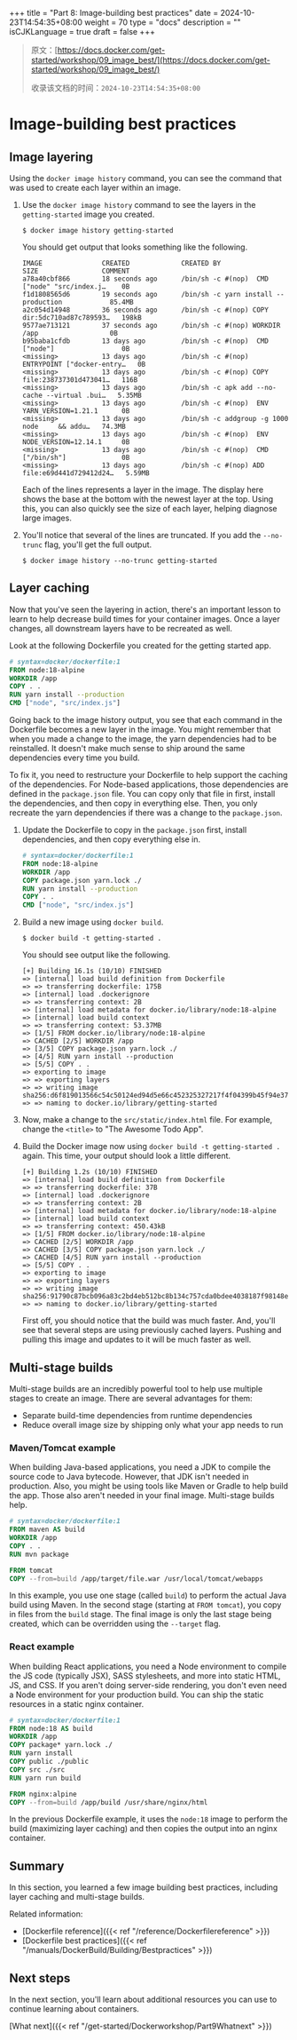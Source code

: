 +++
title = "Part 8: Image-building best practices"
date = 2024-10-23T14:54:35+08:00
weight = 70
type = "docs"
description = ""
isCJKLanguage = true
draft = false
+++

> 原文：[https://docs.docker.com/get-started/workshop/09_image_best/](https://docs.docker.com/get-started/workshop/09_image_best/)
>
> 收录该文档的时间：`2024-10-23T14:54:35+08:00`

# Image-building best practices

## Image layering

Using the `docker image history` command, you can see the command that was used to create each layer within an image.

1. Use the `docker image history` command to see the layers in the `getting-started` image you created.

   

   ```console
   $ docker image history getting-started
   ```

   You should get output that looks something like the following.

   

   ```plaintext
   IMAGE               CREATED             CREATED BY                                      SIZE                COMMENT
   a78a40cbf866        18 seconds ago      /bin/sh -c #(nop)  CMD ["node" "src/index.j…    0B                  
   f1d1808565d6        19 seconds ago      /bin/sh -c yarn install --production            85.4MB              
   a2c054d14948        36 seconds ago      /bin/sh -c #(nop) COPY dir:5dc710ad87c789593…   198kB               
   9577ae713121        37 seconds ago      /bin/sh -c #(nop) WORKDIR /app                  0B                  
   b95baba1cfdb        13 days ago         /bin/sh -c #(nop)  CMD ["node"]                 0B                  
   <missing>           13 days ago         /bin/sh -c #(nop)  ENTRYPOINT ["docker-entry…   0B                  
   <missing>           13 days ago         /bin/sh -c #(nop) COPY file:238737301d473041…   116B                
   <missing>           13 days ago         /bin/sh -c apk add --no-cache --virtual .bui…   5.35MB              
   <missing>           13 days ago         /bin/sh -c #(nop)  ENV YARN_VERSION=1.21.1      0B                  
   <missing>           13 days ago         /bin/sh -c addgroup -g 1000 node     && addu…   74.3MB              
   <missing>           13 days ago         /bin/sh -c #(nop)  ENV NODE_VERSION=12.14.1     0B                  
   <missing>           13 days ago         /bin/sh -c #(nop)  CMD ["/bin/sh"]              0B                  
   <missing>           13 days ago         /bin/sh -c #(nop) ADD file:e69d441d729412d24…   5.59MB   
   ```

   Each of the lines represents a layer in the image. The display here shows the base at the bottom with the newest layer at the top. Using this, you can also quickly see the size of each layer, helping diagnose large images.

2. You'll notice that several of the lines are truncated. If you add the `--no-trunc` flag, you'll get the full output.

   

   ```console
   $ docker image history --no-trunc getting-started
   ```

## Layer caching

Now that you've seen the layering in action, there's an important lesson to learn to help decrease build times for your container images. Once a layer changes, all downstream layers have to be recreated as well.

Look at the following Dockerfile you created for the getting started app.



```dockerfile
# syntax=docker/dockerfile:1
FROM node:18-alpine
WORKDIR /app
COPY . .
RUN yarn install --production
CMD ["node", "src/index.js"]
```

Going back to the image history output, you see that each command in the Dockerfile becomes a new layer in the image. You might remember that when you made a change to the image, the yarn dependencies had to be reinstalled. It doesn't make much sense to ship around the same dependencies every time you build.

To fix it, you need to restructure your Dockerfile to help support the caching of the dependencies. For Node-based applications, those dependencies are defined in the `package.json` file. You can copy only that file in first, install the dependencies, and then copy in everything else. Then, you only recreate the yarn dependencies if there was a change to the `package.json`.

1. Update the Dockerfile to copy in the `package.json` first, install dependencies, and then copy everything else in.

   

   ```dockerfile
   # syntax=docker/dockerfile:1
   FROM node:18-alpine
   WORKDIR /app
   COPY package.json yarn.lock ./
   RUN yarn install --production
   COPY . .
   CMD ["node", "src/index.js"]
   ```

2. Build a new image using `docker build`.

   

   ```console
   $ docker build -t getting-started .
   ```

   You should see output like the following.

   

   ```plaintext
   [+] Building 16.1s (10/10) FINISHED
   => [internal] load build definition from Dockerfile
   => => transferring dockerfile: 175B
   => [internal] load .dockerignore
   => => transferring context: 2B
   => [internal] load metadata for docker.io/library/node:18-alpine
   => [internal] load build context
   => => transferring context: 53.37MB
   => [1/5] FROM docker.io/library/node:18-alpine
   => CACHED [2/5] WORKDIR /app
   => [3/5] COPY package.json yarn.lock ./
   => [4/5] RUN yarn install --production
   => [5/5] COPY . .
   => exporting to image
   => => exporting layers
   => => writing image     sha256:d6f819013566c54c50124ed94d5e66c452325327217f4f04399b45f94e37d25
   => => naming to docker.io/library/getting-started
   ```

3. Now, make a change to the `src/static/index.html` file. For example, change the `<title>` to "The Awesome Todo App".

4. Build the Docker image now using `docker build -t getting-started .` again. This time, your output should look a little different.

   

   ```plaintext
   [+] Building 1.2s (10/10) FINISHED
   => [internal] load build definition from Dockerfile
   => => transferring dockerfile: 37B
   => [internal] load .dockerignore
   => => transferring context: 2B
   => [internal] load metadata for docker.io/library/node:18-alpine
   => [internal] load build context
   => => transferring context: 450.43kB
   => [1/5] FROM docker.io/library/node:18-alpine
   => CACHED [2/5] WORKDIR /app
   => CACHED [3/5] COPY package.json yarn.lock ./
   => CACHED [4/5] RUN yarn install --production
   => [5/5] COPY . .
   => exporting to image
   => => exporting layers
   => => writing image     sha256:91790c87bcb096a83c2bd4eb512bc8b134c757cda0bdee4038187f98148e2eda
   => => naming to docker.io/library/getting-started
   ```

   First off, you should notice that the build was much faster. And, you'll see that several steps are using previously cached layers. Pushing and pulling this image and updates to it will be much faster as well.

## Multi-stage builds

Multi-stage builds are an incredibly powerful tool to help use multiple stages to create an image. There are several advantages for them:

- Separate build-time dependencies from runtime dependencies
- Reduce overall image size by shipping only what your app needs to run

### Maven/Tomcat example

When building Java-based applications, you need a JDK to compile the source code to Java bytecode. However, that JDK isn't needed in production. Also, you might be using tools like Maven or Gradle to help build the app. Those also aren't needed in your final image. Multi-stage builds help.



```dockerfile
# syntax=docker/dockerfile:1
FROM maven AS build
WORKDIR /app
COPY . .
RUN mvn package

FROM tomcat
COPY --from=build /app/target/file.war /usr/local/tomcat/webapps 
```

In this example, you use one stage (called `build`) to perform the actual Java build using Maven. In the second stage (starting at `FROM tomcat`), you copy in files from the `build` stage. The final image is only the last stage being created, which can be overridden using the `--target` flag.

### React example

When building React applications, you need a Node environment to compile the JS code (typically JSX), SASS stylesheets, and more into static HTML, JS, and CSS. If you aren't doing server-side rendering, you don't even need a Node environment for your production build. You can ship the static resources in a static nginx container.



```dockerfile
# syntax=docker/dockerfile:1
FROM node:18 AS build
WORKDIR /app
COPY package* yarn.lock ./
RUN yarn install
COPY public ./public
COPY src ./src
RUN yarn run build

FROM nginx:alpine
COPY --from=build /app/build /usr/share/nginx/html
```

In the previous Dockerfile example, it uses the `node:18` image to perform the build (maximizing layer caching) and then copies the output into an nginx container.

## Summary

In this section, you learned a few image building best practices, including layer caching and multi-stage builds.

Related information:

- [Dockerfile reference]({{< ref "/reference/Dockerfilereference" >}})
- [Dockerfile best practices]({{< ref "/manuals/DockerBuild/Building/Bestpractices" >}})

## Next steps

In the next section, you'll learn about additional resources you can use to continue learning about containers.

[What next]({{< ref "/get-started/Dockerworkshop/Part9Whatnext" >}})
